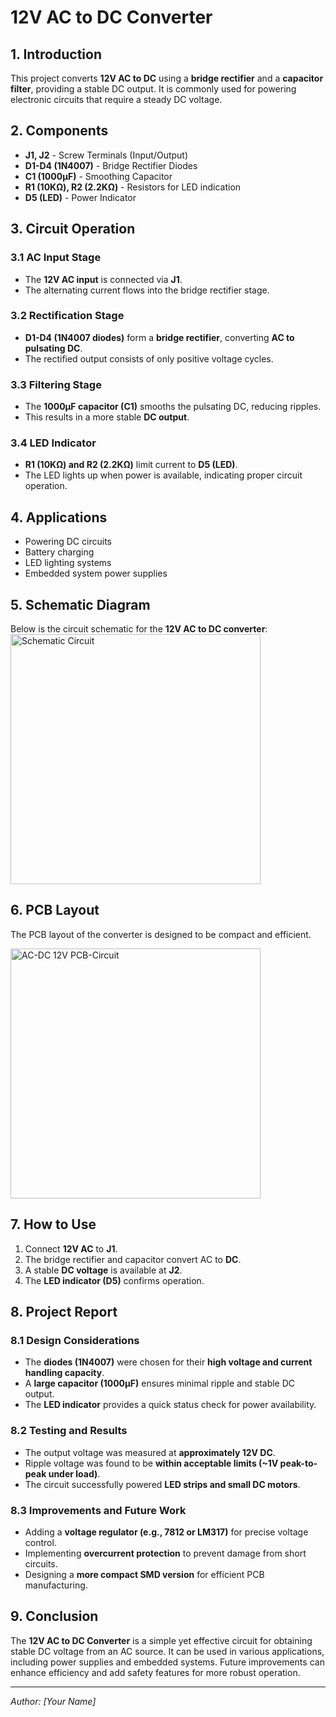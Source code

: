 # 12V AC to DC Converter

## 1. Introduction
This project converts **12V AC to DC** using a **bridge rectifier** and a **capacitor filter**, providing a stable DC output. It is commonly used for powering electronic circuits that require a steady DC voltage.

## 2. Components
- **J1, J2** - Screw Terminals (Input/Output)
- **D1-D4 (1N4007)** - Bridge Rectifier Diodes
- **C1 (1000µF)** - Smoothing Capacitor
- **R1 (10KΩ), R2 (2.2KΩ)** - Resistors for LED indication
- **D5 (LED)** - Power Indicator

## 3. Circuit Operation
### 3.1 AC Input Stage
- The **12V AC input** is connected via **J1**.
- The alternating current flows into the bridge rectifier stage.

### 3.2 Rectification Stage
- **D1-D4 (1N4007 diodes)** form a **bridge rectifier**, converting **AC to pulsating DC**.
- The rectified output consists of only positive voltage cycles.

### 3.3 Filtering Stage
- The **1000µF capacitor (C1)** smooths the pulsating DC, reducing ripples.
- This results in a more stable **DC output**.

### 3.4 LED Indicator
- **R1 (10KΩ) and R2 (2.2KΩ)** limit current to **D5 (LED)**.
- The LED lights up when power is available, indicating proper circuit operation.

## 4. Applications
- Powering DC circuits
- Battery charging
- LED lighting systems
- Embedded system power supplies

## 5. Schematic Diagram
Below is the circuit schematic for the **12V AC to DC converter**:
<img width="400" alt="Schematic Circuit" src="https://github.com/user-attachments/assets/025d0fe9-a32c-459b-a3b8-9f783927a350" />



## 6. PCB Layout
The PCB layout of the converter is designed to be compact and efficient.

<img width="400" alt="AC-DC 12V PCB-Circuit" src="https://github.com/user-attachments/assets/3cc5e951-0055-4d89-b015-4d9bb22bcb65" />


## 7. How to Use
1. Connect **12V AC** to **J1**.
2. The bridge rectifier and capacitor convert AC to **DC**.
3. A stable **DC voltage** is available at **J2**.
4. The **LED indicator (D5)** confirms operation.

## 8. Project Report
### 8.1 Design Considerations
- The **diodes (1N4007)** were chosen for their **high voltage and current handling capacity**.
- A **large capacitor (1000µF)** ensures minimal ripple and stable DC output.
- The **LED indicator** provides a quick status check for power availability.

### 8.2 Testing and Results
- The output voltage was measured at **approximately 12V DC**.
- Ripple voltage was found to be **within acceptable limits (~1V peak-to-peak under load)**.
- The circuit successfully powered **LED strips and small DC motors**.

### 8.3 Improvements and Future Work
- Adding a **voltage regulator (e.g., 7812 or LM317)** for precise voltage control.
- Implementing **overcurrent protection** to prevent damage from short circuits.
- Designing a **more compact SMD version** for efficient PCB manufacturing.

## 9. Conclusion
The **12V AC to DC Converter** is a simple yet effective circuit for obtaining stable DC voltage from an AC source. It can be used in various applications, including power supplies and embedded systems. Future improvements can enhance efficiency and add safety features for more robust operation.

---

*Author: [Your Name]*
